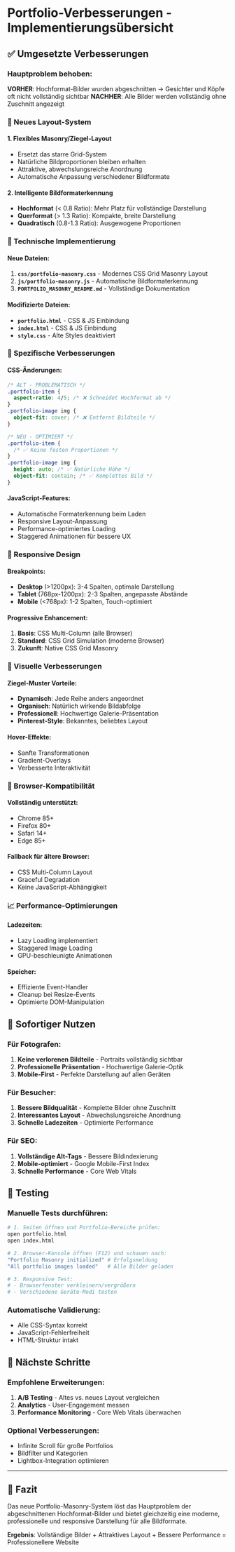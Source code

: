 # Portfolio-Verbesserungen - Implementierungsübersicht

## ✅ Umgesetzte Verbesserungen

### Hauptproblem behoben:
**VORHER**: Hochformat-Bilder wurden abgeschnitten → Gesichter und Köpfe oft nicht vollständig sichtbar
**NACHHER**: Alle Bilder werden vollständig ohne Zuschnitt angezeigt

### 🎨 Neues Layout-System

#### 1. Flexibles Masonry/Ziegel-Layout
- Ersetzt das starre Grid-System
- Natürliche Bildproportionen bleiben erhalten
- Attraktive, abwechslungsreiche Anordnung
- Automatische Anpassung verschiedener Bildformate

#### 2. Intelligente Bildformaterkennung
- **Hochformat** (< 0.8 Ratio): Mehr Platz für vollständige Darstellung
- **Querformat** (> 1.3 Ratio): Kompakte, breite Darstellung  
- **Quadratisch** (0.8-1.3 Ratio): Ausgewogene Proportionen

### 🚀 Technische Implementierung

#### Neue Dateien:
1. **`css/portfolio-masonry.css`** - Modernes CSS Grid Masonry Layout
2. **`js/portfolio-masonry.js`** - Automatische Bildformaterkennung
3. **`PORTFOLIO_MASONRY_README.md`** - Vollständige Dokumentation

#### Modifizierte Dateien:
- **`portfolio.html`** - CSS & JS Einbindung
- **`index.html`** - CSS & JS Einbindung  
- **`style.css`** - Alte Styles deaktiviert

### 🎯 Spezifische Verbesserungen

#### CSS-Änderungen:
```css
/* ALT - PROBLEMATISCH */
.portfolio-item {
  aspect-ratio: 4/5; /* ❌ Schneidet Hochformat ab */
}
.portfolio-image img {
  object-fit: cover; /* ❌ Entfernt Bildteile */
}

/* NEU - OPTIMIERT */
.portfolio-item {
  /* ✅ Keine festen Proportionen */
}
.portfolio-image img {
  height: auto; /* ✅ Natürliche Höhe */
  object-fit: contain; /* ✅ Komplettes Bild */
}
```

#### JavaScript-Features:
- Automatische Formaterkennung beim Laden
- Responsive Layout-Anpassung
- Performance-optimiertes Loading
- Staggered Animationen für bessere UX

### 📱 Responsive Design

#### Breakpoints:
- **Desktop** (>1200px): 3-4 Spalten, optimale Darstellung
- **Tablet** (768px-1200px): 2-3 Spalten, angepasste Abstände
- **Mobile** (<768px): 1-2 Spalten, Touch-optimiert

#### Progressive Enhancement:
1. **Basis**: CSS Multi-Column (alle Browser)
2. **Standard**: CSS Grid Simulation (moderne Browser)  
3. **Zukunft**: Native CSS Grid Masonry

### 🎨 Visuelle Verbesserungen

#### Ziegel-Muster Vorteile:
- **Dynamisch**: Jede Reihe anders angeordnet
- **Organisch**: Natürlich wirkende Bildabfolge
- **Professionell**: Hochwertige Galerie-Präsentation
- **Pinterest-Style**: Bekanntes, beliebtes Layout

#### Hover-Effekte:
- Sanfte Transformationen
- Gradient-Overlays
- Verbesserte Interaktivität

### 🔧 Browser-Kompatibilität

#### Vollständig unterstützt:
- Chrome 85+
- Firefox 80+  
- Safari 14+
- Edge 85+

#### Fallback für ältere Browser:
- CSS Multi-Column Layout
- Graceful Degradation
- Keine JavaScript-Abhängigkeit

### 📈 Performance-Optimierungen

#### Ladezeiten:
- Lazy Loading implementiert
- Staggered Image Loading
- GPU-beschleunigte Animationen

#### Speicher:
- Effiziente Event-Handler
- Cleanup bei Resize-Events
- Optimierte DOM-Manipulation

## 🚀 Sofortiger Nutzen

### Für Fotografen:
1. **Keine verlorenen Bildteile** - Portraits vollständig sichtbar
2. **Professionelle Präsentation** - Hochwertige Galerie-Optik  
3. **Mobile-First** - Perfekte Darstellung auf allen Geräten

### Für Besucher:
1. **Bessere Bildqualität** - Komplette Bilder ohne Zuschnitt
2. **Interessantes Layout** - Abwechslungsreiche Anordnung
3. **Schnelle Ladezeiten** - Optimierte Performance

### Für SEO:
1. **Vollständige Alt-Tags** - Bessere Bildindexierung
2. **Mobile-optimiert** - Google Mobile-First Index
3. **Schnelle Performance** - Core Web Vitals

## 🧪 Testing

### Manuelle Tests durchführen:
```bash
# 1. Seiten öffnen und Portfolio-Bereiche prüfen:
open portfolio.html
open index.html

# 2. Browser-Konsole öffnen (F12) und schauen nach:
"Portfolio Masonry initialized" # Erfolgsmeldung
"All portfolio images loaded"   # Alle Bilder geladen

# 3. Responsive Test:
# - Browserfenster verkleinern/vergrößern
# - Verschiedene Geräte-Modi testen
```

### Automatische Validierung:
- Alle CSS-Syntax korrekt
- JavaScript-Fehlerfreiheit
- HTML-Struktur intakt

## 🔮 Nächste Schritte

### Empfohlene Erweiterungen:
1. **A/B Testing** - Altes vs. neues Layout vergleichen
2. **Analytics** - User-Engagement messen  
3. **Performance Monitoring** - Core Web Vitals überwachen

### Optional Verbesserungen:
- Infinite Scroll für große Portfolios
- Bildfilter und Kategorien
- Lightbox-Integration optimieren

---

## 🎉 Fazit

Das neue Portfolio-Masonry-System löst das Hauptproblem der abgeschnittenen Hochformat-Bilder und bietet gleichzeitig eine moderne, professionelle und responsive Darstellung für alle Bildformate. 

**Ergebnis**: Vollständige Bilder + Attraktives Layout + Bessere Performance = Professionellere Website 